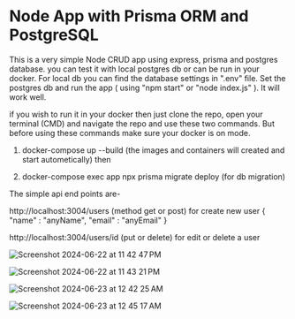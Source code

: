 # Node App with Prisma ORM and PostgreSQL
This is a very simple Node CRUD app using express, prisma and postgres database.
you can test it with local postgres db or can be run in your docker. For local db you can find the database settings in ".env" file. Set the postgres db and run the app ( using "npm start" or "node index.js" ). It will work well.

if you wish to run it in your docker then just clone the repo, open your terminal (CMD) and navigate the repo and use these two commands. But before using these commands make sure your docker is on mode.

1) docker-compose up --build (the images and containers will created and start autometically) then

2) docker-compose exec app npx prisma migrate deploy (for db migration) 

The simple api end points are-

http://localhost:3004/users (method get or post) for create new user
{ "name" : "anyName", "email" : "anyEmail" } 

http://localhost:3004/users/id (put or delete) for edit or delete a user 

![Screenshot 2024-06-22 at 11 42 47 PM](https://github.com/bzamanbd/node-prisma-postgres-app/assets/90719674/ed8e8966-0bbb-43b1-9ae6-0498dfd3e25a)

![Screenshot 2024-06-22 at 11 43 21 PM](https://github.com/bzamanbd/node-prisma-postgres-app/assets/90719674/63548223-9867-4d19-8e96-8a5af59e54e9)

![Screenshot 2024-06-23 at 12 42 25 AM](https://github.com/bzamanbd/node-prisma-postgres-app/assets/90719674/230a0559-e79e-468d-838c-738fe7f8d911)

![Screenshot 2024-06-23 at 12 45 17 AM](https://github.com/bzamanbd/node-prisma-postgres-app/assets/90719674/ee26586e-9e29-4455-8e0b-71c122fd4db7)
